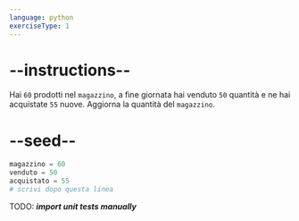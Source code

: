 ```yaml
---
language: python
exerciseType: 1
---
```


# --instructions--

Hai `60` prodotti nel `magazzino`, a fine giornata hai venduto `50` quantità e ne hai acquistate `55` nuove.
Aggiorna la quantità del `magazzino`.

# --seed--

```python
magazzino = 60
venduto = 50
acquistato = 55
# scrivi dopo questa linea
```

TODO: ___import unit tests manually___
